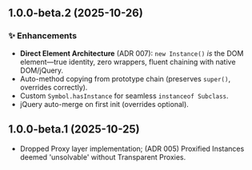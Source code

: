 ## 1.0.0-beta.2 (2025-10-26)
### ✨ Enhancements
- **Direct Element Architecture** (ADR 007): `new Instance()` *is* the DOM element—true identity, zero wrappers, fluent chaining with native DOM/jQuery.
- Auto-method copying from prototype chain (preserves `super()`, overrides correctly).
- Custom `Symbol.hasInstance` for seamless `instanceof Subclass`.
- jQuery auto-merge on first init (overrides optional).

## 1.0.0-beta.1 (2025-10-25)
  - Dropped Proxy layer implementation; (ADR 005) Proxified Instances deemed 'unsolvable' without Transparent Proxies.
